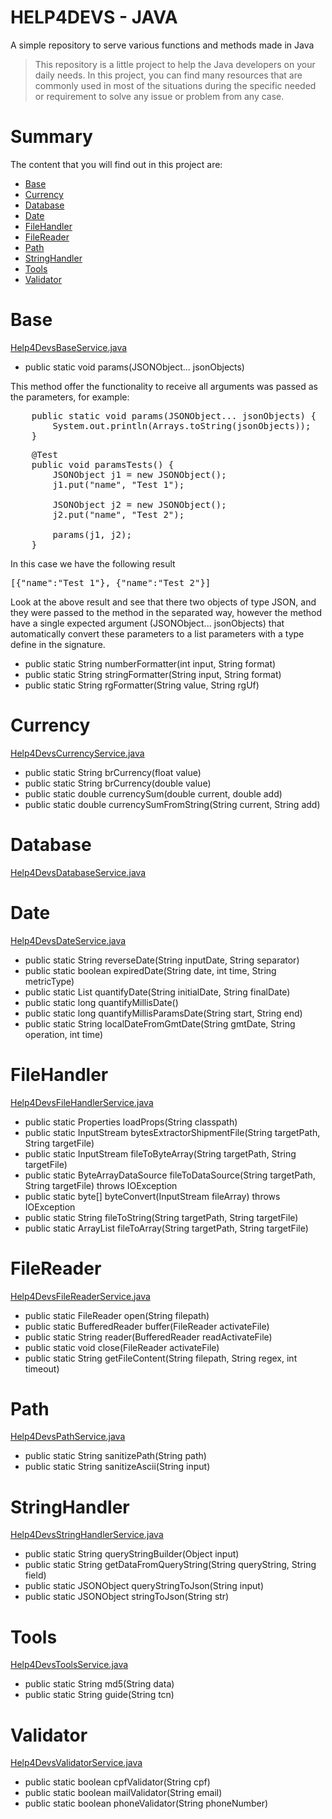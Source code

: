 # HELP4DEVS - JAVA
A simple repository to serve various functions and methods made in Java

> This repository is a little project to help the Java developers on your daily needs. In this project, you can find 
> many resources that are commonly used in most of the situations during the specific needed or requirement to solve 
> any issue or problem from any case.

# Summary

The content that you will find out in this project are:

- <a href="#base">Base</a>
- <a href="#currency">Currency</a>
- <a href="#database">Database</a>
- <a href="#date">Date</a>
- <a href="#filehandler">FileHandler</a>
- <a href="#filereader">FileReader</a>
- <a href="#path">Path</a>
- <a href="#stringhandler">StringHandler</a>
- <a href="#tools">Tools</a>
- <a href="#validator">Validator</a>

# Base

[Help4DevsBaseService.java](src/main/java/com/huntercodexs/demojobs/services/Help4DevsBaseService.java)

- public static void params(JSONObject... jsonObjects)

This method offer the functionality to receive all arguments was passed as the parameters, for example:

<pre>
    public static void params(JSONObject... jsonObjects) {
        System.out.println(Arrays.toString(jsonObjects));
    }
</pre>

<pre>
    @Test
    public void paramsTests() {
        JSONObject j1 = new JSONObject();
        j1.put("name", "Test 1");

        JSONObject j2 = new JSONObject();
        j2.put("name", "Test 2");

        params(j1, j2);
    }
</pre>

In this case we have the following result

<pre>
[{"name":"Test 1"}, {"name":"Test 2"}]
</pre>

Look at the above result and see that there two objects of type JSON, and they were passed to the method in the separated 
way, however the method have a single expected argument (JSONObject... jsonObjects) that automatically convert these 
parameters to a list parameters with a type define in the signature.

- public static String numberFormatter(int input, String format)
- public static String stringFormatter(String input, String format)
- public static String rgFormatter(String value, String rgUf)

# Currency

[Help4DevsCurrencyService.java](src/main/java/com/huntercodexs/demojobs/services/Help4DevsCurrencyService.java)

- public static String brCurrency(float value)
- public static String brCurrency(double value)
- public static double currencySum(double current, double add)
- public static double currencySumFromString(String current, String add)

# Database

[Help4DevsDatabaseService.java](src/main/java/com/huntercodexs/demojobs/services/Help4DevsDatabaseService.java)

# Date

[Help4DevsDateService.java](src/main/java/com/huntercodexs/demojobs/services/Help4DevsDateService.java)

- public static String reverseDate(String inputDate, String separator)
- public static boolean expiredDate(String date, int time, String metricType)
- public static List<Long> quantifyDate(String initialDate, String finalDate)
- public static long quantifyMillisDate()
- public static long quantifyMillisParamsDate(String start, String end)
- public static String localDateFromGmtDate(String gmtDate, String operation, int time)

# FileHandler

[Help4DevsFileHandlerService.java](src/main/java/com/huntercodexs/demojobs/services/Help4DevsFileHandlerService.java)

- public static Properties loadProps(String classpath)
- public static InputStream bytesExtractorShipmentFile(String targetPath, String targetFile)
- public static InputStream fileToByteArray(String targetPath, String targetFile)
- public static ByteArrayDataSource fileToDataSource(String targetPath, String targetFile) throws IOException
- public static byte[] byteConvert(InputStream fileArray) throws IOException
- public static String fileToString(String targetPath, String targetFile)
- public static ArrayList<String> fileToArray(String targetPath, String targetFile)

# FileReader

[Help4DevsFileReaderService.java](src/main/java/com/huntercodexs/demojobs/services/Help4DevsFileReaderService.java)

- public static FileReader open(String filepath)
- public static BufferedReader buffer(FileReader activateFile)
- public static String reader(BufferedReader readActivateFile)
- public static void close(FileReader activateFile)
- public static String getFileContent(String filepath, String regex, int timeout)

# Path

[Help4DevsPathService.java](src/main/java/com/huntercodexs/demojobs/services/Help4DevsPathService.java)

- public static String sanitizePath(String path)
- public static String sanitizeAscii(String input)

# StringHandler

[Help4DevsStringHandlerService.java](src/main/java/com/huntercodexs/demojobs/services/Help4DevsStringHandlerService.java)

- public static String queryStringBuilder(Object input)
- public static String getDataFromQueryString(String queryString, String field)
- public static JSONObject queryStringToJson(String input)
- public static JSONObject stringToJson(String str)

# Tools

[Help4DevsToolsService.java](src/main/java/com/huntercodexs/demojobs/services/Help4DevsToolsService.java)

- public static String md5(String data)
- public static String guide(String tcn)

# Validator

[Help4DevsValidatorService.java](src/main/java/com/huntercodexs/demojobs/services/Help4DevsValidatorService.java)

- public static boolean cpfValidator(String cpf)
- public static boolean mailValidator(String email)
- public static boolean phoneValidator(String phoneNumber)
